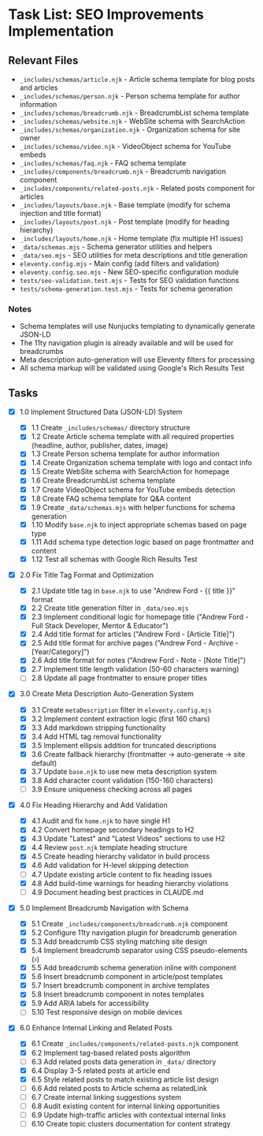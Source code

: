 # Task List: SEO Improvements Implementation

## Relevant Files

- `_includes/schemas/article.njk` - Article schema template for blog posts and articles
- `_includes/schemas/person.njk` - Person schema template for author information
- `_includes/schemas/breadcrumb.njk` - BreadcrumbList schema template
- `_includes/schemas/website.njk` - WebSite schema with SearchAction
- `_includes/schemas/organization.njk` - Organization schema for site owner
- `_includes/schemas/video.njk` - VideoObject schema for YouTube embeds
- `_includes/schemas/faq.njk` - FAQ schema template
- `_includes/components/breadcrumb.njk` - Breadcrumb navigation component
- `_includes/components/related-posts.njk` - Related posts component for articles
- `_includes/layouts/base.njk` - Base template (modify for schema injection and title format)
- `_includes/layouts/post.njk` - Post template (modify for heading hierarchy)
- `_includes/layouts/home.njk` - Home template (fix multiple H1 issues)
- `_data/schemas.mjs` - Schema generator utilities and helpers
- `_data/seo.mjs` - SEO utilities for meta descriptions and title generation
- `eleventy.config.mjs` - Main config (add filters and validation)
- `eleventy.config.seo.mjs` - New SEO-specific configuration module
- `tests/seo-validation.test.mjs` - Tests for SEO validation functions
- `tests/schema-generation.test.mjs` - Tests for schema generation

### Notes

- Schema templates will use Nunjucks templating to dynamically generate JSON-LD
- The 11ty navigation plugin is already available and will be used for breadcrumbs
- Meta description auto-generation will use Eleventy filters for processing
- All schema markup will be validated using Google's Rich Results Test

## Tasks

- [x] 1.0 Implement Structured Data (JSON-LD) System

  - [x] 1.1 Create `_includes/schemas/` directory structure
  - [x] 1.2 Create Article schema template with all required properties (headline, author, publisher, dates, image)
  - [x] 1.3 Create Person schema template for author information
  - [x] 1.4 Create Organization schema template with logo and contact info
  - [x] 1.5 Create WebSite schema with SearchAction for homepage
  - [x] 1.6 Create BreadcrumbList schema template
  - [x] 1.7 Create VideoObject schema for YouTube embeds detection
  - [x] 1.8 Create FAQ schema template for Q&A content
  - [x] 1.9 Create `_data/schemas.mjs` with helper functions for schema generation
  - [x] 1.10 Modify `base.njk` to inject appropriate schemas based on page type
  - [x] 1.11 Add schema type detection logic based on page frontmatter and content
  - [x] 1.12 Test all schemas with Google Rich Results Test

- [x] 2.0 Fix Title Tag Format and Optimization

  - [x] 2.1 Update title tag in `base.njk` to use "Andrew Ford - {{ title }}" format
  - [x] 2.2 Create title generation filter in `_data/seo.mjs`
  - [x] 2.3 Implement conditional logic for homepage title ("Andrew Ford - Full Stack Developer, Mentor & Educator")
  - [x] 2.4 Add title format for articles ("Andrew Ford - [Article Title]")
  - [x] 2.5 Add title format for archive pages ("Andrew Ford - Archive - [Year/Category]")
  - [x] 2.6 Add title format for notes ("Andrew Ford - Note - [Note Title]")
  - [x] 2.7 Implement title length validation (50-60 characters warning)
  - [ ] 2.8 Update all page frontmatter to ensure proper titles

- [x] 3.0 Create Meta Description Auto-Generation System

  - [x] 3.1 Create `metaDescription` filter in `eleventy.config.mjs`
  - [x] 3.2 Implement content extraction logic (first 160 chars)
  - [x] 3.3 Add markdown stripping functionality
  - [x] 3.4 Add HTML tag removal functionality
  - [x] 3.5 Implement ellipsis addition for truncated descriptions
  - [x] 3.6 Create fallback hierarchy (frontmatter → auto-generate → site default)
  - [x] 3.7 Update `base.njk` to use new meta description system
  - [x] 3.8 Add character count validation (150-160 characters)
  - [ ] 3.9 Ensure uniqueness checking across all pages

- [x] 4.0 Fix Heading Hierarchy and Add Validation

  - [x] 4.1 Audit and fix `home.njk` to have single H1
  - [x] 4.2 Convert homepage secondary headings to H2
  - [x] 4.3 Update "Latest" and "Latest Videos" sections to use H2
  - [x] 4.4 Review `post.njk` template heading structure
  - [x] 4.5 Create heading hierarchy validator in build process
  - [x] 4.6 Add validation for H-level skipping detection
  - [ ] 4.7 Update existing article content to fix heading issues
  - [x] 4.8 Add build-time warnings for heading hierarchy violations
  - [ ] 4.9 Document heading best practices in CLAUDE.md

- [x] 5.0 Implement Breadcrumb Navigation with Schema

  - [x] 5.1 Create `_includes/components/breadcrumb.njk` component
  - [x] 5.2 Configure 11ty navigation plugin for breadcrumb generation
  - [x] 5.3 Add breadcrumb CSS styling matching site design
  - [x] 5.4 Implement breadcrumb separator using CSS pseudo-elements (›)
  - [x] 5.5 Add breadcrumb schema generation inline with component
  - [x] 5.6 Insert breadcrumb component in article/post templates
  - [x] 5.7 Insert breadcrumb component in archive templates
  - [x] 5.8 Insert breadcrumb component in notes templates
  - [x] 5.9 Add ARIA labels for accessibility
  - [ ] 5.10 Test responsive design on mobile devices

- [x] 6.0 Enhance Internal Linking and Related Posts
  - [x] 6.1 Create `_includes/components/related-posts.njk` component
  - [x] 6.2 Implement tag-based related posts algorithm
  - [ ] 6.3 Add related posts data generation in `_data/` directory
  - [x] 6.4 Display 3-5 related posts at article end
  - [x] 6.5 Style related posts to match existing article list design
  - [ ] 6.6 Add related posts to Article schema as relatedLink
  - [ ] 6.7 Create internal linking suggestions system
  - [ ] 6.8 Audit existing content for internal linking opportunities
  - [ ] 6.9 Update high-traffic articles with contextual internal links
  - [ ] 6.10 Create topic clusters documentation for content strategy
